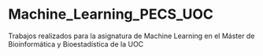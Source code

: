 # Machine_Learning_PECS_UOC
Trabajos realizados para la asignatura de Machine Learning en el Máster de Bioinformática y Bioestadística de la UOC
